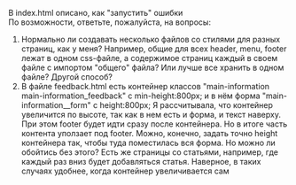 В index.html описано, как "запустить" ошибки<br>
По возможности, ответьте, пожалуйста, на вопросы: <br>
 1. Нормально ли создавать несколько файлов со стилями для разных страниц, как у меня? Например, общие для всех header, menu, footer лежат в одном css-файле, а содержимое страниц каждый в своем файле с импортом "общего" файла? Или лучше все хранить в одном файле? Другой способ?
 2. В файле feedback.html есть контейнер  классов "main-information main-information_feedback" с min-height:800px;  и в нём  форма "main-information__form" c  height:800px; Я рассчитывала, что контейнер увеличится по высоте, так как в нем есть и форма, и текст наверху.  При этом footer будет идти сразу после контейнера. Но в итоге часть контента уползает под footer. Можно, конечно, задать точно height контейнера так, чтобы туда поместилась вся форма. Но можно ли обойтись без этого? Есть же страницы со статьями, например, где каждый раз вниз будет добавляться статья. Наверное, в таких случаях удобнее, когда контейнер увеличивается сам
